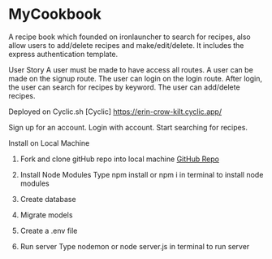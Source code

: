 # MyCookbook

A recipe book which founded on ironlauncher to search for recipes, also allow users to add/delete recipes and make/edit/delete.
It includes the express authentication template.

User Story
A user must be made to have access all routes. A user can be made on the signup route. The user can login on the login route. After login, the user can search for recipes by keyword.  The user can add/delete recipes. 

Deployed on Cyclic.sh
[Cyclic] https://erin-crow-kilt.cyclic.app/


Sign up for an account.
Login with account.
Start searching for recipes.


Install on Local Machine
1. Fork and clone gitHub repo into local machine
[GitHub Repo](https://github.com/Vira999/MyCookbook.git)

2. Install Node Modules
Type npm install or npm i in terminal to install node modules

3. Create database

4. Migrate models

5. Create a .env file

6. Run server
Type nodemon or node server.js in terminal to run server
